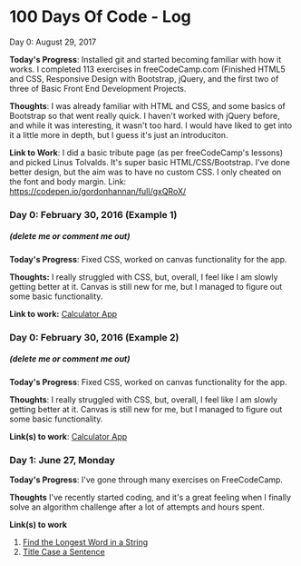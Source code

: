 # 100 Days Of Code - Log
Day 0: August 29, 2017

**Today's Progress**: Installed git and started becoming familiar with how it works. 
		      I completed 113 exercises in freeCodeCamp.com (Finished HTML5 and CSS,
                      Responsive Design with Bootstrap, jQuery, and the first two of three
		      of Basic Front End Development Projects.

**Thoughts**: I was already familiar with HTML and CSS, and some basics of Bootstrap so that went really quick.
	      I haven't worked with jQuery before, and while it was interesting, it wasn't too hard. I would have
  	      liked to get into it a little more in depth, but I guess it's just an introduciton.

**Link to Work**: I did a basic tribute page (as per freeCodeCamp's lessons) and picked Linus Tolvalds.
		  It's super basic HTML/CSS/Bootstrap. I've done better design, but the aim was to have no
		  custom CSS. I only cheated on the font and body margin. 
		  Link: https://codepen.io/gordonhannan/full/gxQRoX/ 


### Day 0: February 30, 2016 (Example 1)
##### (delete me or comment me out)

**Today's Progress**: Fixed CSS, worked on canvas functionality for the app.

**Thoughts:** I really struggled with CSS, but, overall, I feel like I am slowly getting better at it. Canvas is still new for me, but I managed to figure out some basic functionality.

**Link to work:** [Calculator App](http://www.example.com)

### Day 0: February 30, 2016 (Example 2)
##### (delete me or comment me out)

**Today's Progress**: Fixed CSS, worked on canvas functionality for the app.

**Thoughts**: I really struggled with CSS, but, overall, I feel like I am slowly getting better at it. Canvas is still new for me, but I managed to figure out some basic functionality.

**Link(s) to work**: [Calculator App](http://www.example.com)


### Day 1: June 27, Monday

**Today's Progress**: I've gone through many exercises on FreeCodeCamp.

**Thoughts** I've recently started coding, and it's a great feeling when I finally solve an algorithm challenge after a lot of attempts and hours spent.

**Link(s) to work**
1. [Find the Longest Word in a String](https://www.freecodecamp.com/challenges/find-the-longest-word-in-a-string)
2. [Title Case a Sentence](https://www.freecodecamp.com/challenges/title-case-a-sentence)
